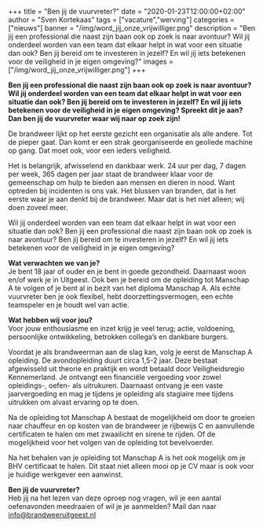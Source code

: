 +++
title = "Ben jij de vuurvreter?"
date = "2020-01-23T12:00:00+02:00"
author = "Sven Kortekaas"
tags = ["vacature","werving"]
categories = ["nieuws"]
banner = "/img/word_jij_onze_vrijwilliger.png"
description = "Ben jij een professional die naast zijn baan ook op zoek is naar avontuur? Wil jij onderdeel worden van een team dat elkaar helpt in wat voor een situatie dan ook? Ben jij bereid om te investeren in jezelf? En wil jij iets betekenen voor de veiligheid in je eigen omgeving?"
images = ["/img/word_jij_onze_vrijwilliger.png"]
+++

**Ben jij een professional die naast zijn baan ook op zoek is naar avontuur? Wil jij onderdeel worden van een team dat elkaar helpt in wat voor een situatie dan ook? Ben jij bereid om te investeren in jezelf? En wil jij iets betekenen voor de veiligheid in je eigen omgeving? Spreekt dit je aan? Dan ben jij de vuurvreter waar wij naar op zoek zijn!**  

De brandweer lijkt op het eerste gezicht een organisatie als alle andere. Tot de pieper gaat. Dan komt er een strak georganiseerde en geoliede machine op gang. Dat moet ook, voor een ieders veiligheid.  

Het is belangrijk, afwisselend en dankbaar werk. 24 uur per dag, 7 dagen per week, 365 dagen per jaar staat de brandweer klaar voor de gemeenschap om hulp te bieden aan mensen en dieren in nood. Want optreden bij incidenten is ons vak. Het blussen van branden, dat is het eerste waar je aan denkt bij de brandweer. Maar dat is het niet alleen; wij doen zoveel meer.  

Wil jij onderdeel worden van een team dat elkaar helpt in wat voor een situatie dan ook? Ben jij een professional die naast zijn baan ook op zoek is naar avontuur? Ben jij bereid om te investeren in jezelf? En wil jij iets betekenen voor de veiligheid in je eigen omgeving?  

**Wat verwachten we van je?**  
Je bent 18 jaar of ouder en je bent in goede gezondheid. Daarnaast woon en/of werk je in Uitgeest. Ook ben je bereid om de opleiding tot Manschap A te volgen of je bent al in bezit van het diploma Manschap A. Als echte vuurvreter ben je ook flexibel, hebt doorzettingsvermogen, een echte teamspeler en je houdt wel van actie.
 
**Wat hebben wij voor jou?**  
Voor jouw enthousiasme en inzet krijg je veel terug; actie, voldoening, persoonlijke ontwikkeling, betrokken collega’s en dankbare burgers.

Voordat je als brandweerman aan de slag kan, volg je eerst de Manschap A opleiding. De avondopleiding duurt circa 1,5-2 jaar. Deze bestaat afgewisseld uit theorie en praktijk en wordt betaald door Veiligheidsregio Kennemerland. Je ontvangt een financiële vergoeding voor zowel opleidings-, oefen- als uitrukuren. Daarnaast ontvang je een vaste jaarvergoeding en mag je tijdens je opleiding als stagiaire mee tijdens uitrukken om alvast ervaring op te doen.  

Na de opleiding tot Manschap A bestaat de mogelijkheid om door te groeien naar chauffeur en op kosten van de brandweer je rijbewijs C en aanvullende certificaten te halen om met zwaailicht en sirene te rijden. Of de mogelijkheid voor het volgen van de opleiding tot bevelvoerder.  

Na het behalen van je opleiding tot Manschap A is het ook mogelijk om je BHV certificaat te halen. Dit staat niet alleen mooi op je CV maar is ook voor je huidige werkgever een aanwinst.  

**Ben jij de vuurvreter?**  
Heb jij na het lezen van deze oproep nog vragen, wil je een aantal oefenavonden meedraaien of wil je je aanmelden? Mail dan naar info@brandweeruitgeest.nl  
